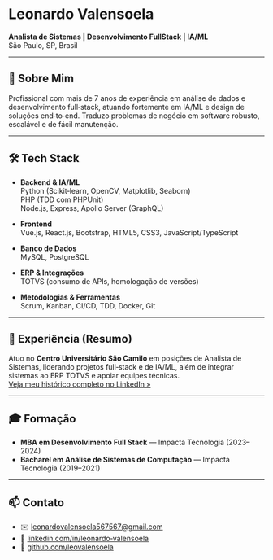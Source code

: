 ﻿# Leonardo Valensoela

**Analista de Sistemas | Desenvolvimento FullStack | IA/ML**  
São Paulo, SP, Brasil

---

## 🔎 Sobre Mim

Profissional com mais de 7 anos de experiência em análise de dados e desenvolvimento full‑stack, atuando fortemente em IA/ML e design de soluções end‑to‑end. Traduzo problemas de negócio em software robusto, escalável e de fácil manutenção.

---

## 🛠️ Tech Stack

- **Backend & IA/ML**  
  Python (Scikit‑learn, OpenCV, Matplotlib, Seaborn)  
  PHP (TDD com PHPUnit)  
  Node.js, Express, Apollo Server (GraphQL)

- **Frontend**  
  Vue.js, React.js, Bootstrap, HTML5, CSS3, JavaScript/TypeScript

- **Banco de Dados**  
  MySQL, PostgreSQL

- **ERP & Integrações**  
  TOTVS (consumo de APIs, homologação de versões)

- **Metodologias & Ferramentas**  
  Scrum, Kanban, CI/CD, TDD, Docker, Git

---

## 💼 Experiência (Resumo)

Atuo no **Centro Universitário São Camilo** em posições de Analista de Sistemas, liderando projetos full‑stack e de IA/ML, além de integrar sistemas ao ERP TOTVS e apoiar equipes técnicas.  
[Veja meu histórico completo no LinkedIn »](https://www.linkedin.com/in/leonardo-valensoela/)

---

## 🎓 Formação

- **MBA em Desenvolvimento Full Stack** — Impacta Tecnologia (2023–2024)  
- **Bacharel em Análise de Sistemas de Computação** — Impacta Tecnologia (2019–2021)

---

## 📫 Contato

- ✉️ leonardovalensoela567567@gmail.com  
- 🔗 [linkedin.com/in/leonardo‑valensoela](https://www.linkedin.com/in/leonardo‑valensoela/)  
- 🐙 [github.com/leovalensoela](https://github.com/leovalensoela)
